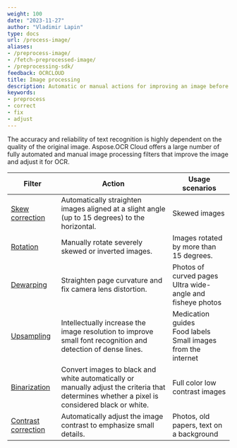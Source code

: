 ```yaml
---
weight: 100
date: "2023-11-27"
author: "Vladimir Lapin"
type: docs
url: /process-image/
aliases:
- /preprocess-image/
- /fetch-preprocessed-image/
- /preprocessing-sdk/
feedback: OCRCLOUD
title: Image processing
description: Automatic or manual actions for improving an image before sending it for recognition.
keywords:
- preprocess
- correct
- fix
- adjust
---
```


The accuracy and reliability of text recognition is highly dependent on the quality of the original image. Aspose.OCR Cloud offers a large number of fully automated and manual image processing filters that improve the image and adjust it for OCR.

Filter | Action | Usage scenarios
------ | ------ | ---------------
[Skew correction](/ocr/deskew-image/#automatic-skew-correction) | Automatically straighten images aligned at a slight angle (up to 15 degrees) to the horizontal. | Skewed images
[Rotation](/ocr/deskew-image/#manual-skew-correction) | Manually rotate severely skewed or inverted images. | Images rotated by more than 15 degrees.
[Dewarping](/ocr/dewarp-image/) | Straighten page curvature and fix camera lens distortion. | Photos of curved pages<br />Ultra wide-angle and fisheye photos
[Upsampling](/ocr/upsample-image/) | Intellectually increase the image resolution to improve small font recognition and detection of dense lines. | Medication guides<br />Food labels<br />Small images from the internet
[Binarization](/ocr/binarize-image/) | Convert images to black and white automatically or manually adjust the criteria that determines whether a pixel is considered black or white. | Full color low contrast images
[Contrast correction](/ocr/correct-image-contrast/) | Automatically adjust the image contrast to emphasize small details. | Photos, old papers, text on a background
